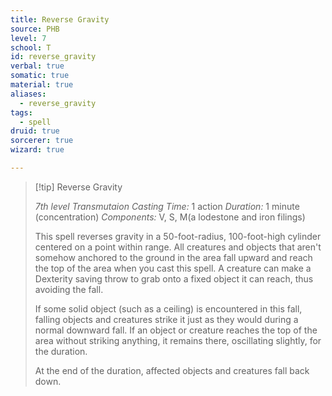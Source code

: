 ```yaml
---
title: Reverse Gravity
source: PHB
level: 7
school: T
id: reverse_gravity
verbal: true
somatic: true
material: true
aliases:
  - reverse_gravity
tags:
  - spell
druid: true
sorcerer: true
wizard: true

---
```

>[!tip] Reverse Gravity
>
> *7th level Transmutaion*
> *Casting Time:* 1 action
> *Duration:* 1 minute (concentration)
> *Components:* V, S, M(a lodestone and iron filings)
>
>This spell reverses gravity in a 50-foot-radius, 100-foot-high cylinder centered on a point within range. All creatures and objects that aren't somehow anchored to the ground in the area fall upward and reach the top of the area when you cast this spell. A creature can make a Dexterity saving throw to grab onto a fixed object it can reach, thus avoiding the fall.
>
>If some solid object (such as a ceiling) is encountered in this fall, falling objects and creatures strike it just as they would during a normal downward fall. If an object or creature reaches the top of the area without striking anything, it remains there, oscillating slightly, for the duration.
>
>At the end of the duration, affected objects and creatures fall back down.
>


